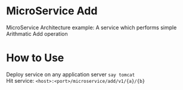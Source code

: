 # MicroService Add
MicroService Architecture example: A service which performs simple Arithmatic Add operation

How to Use
===========
Deploy service on any application server `say tomcat`  
Hit service: `<host>:<port>/microservice/add/v1/{a}/{b}`
